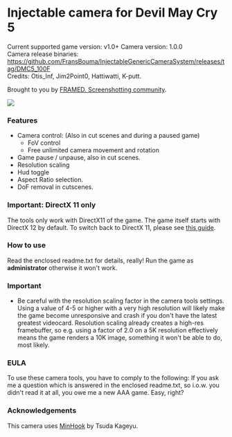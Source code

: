 Injectable camera for Devil May Cry 5
============================

Current supported game version: v1.0+
Camera version: 1.0.0  
Camera release binaries: https://github.com/FransBouma/InjectableGenericCameraSystem/releases/tag/DMC5_100F  
Credits: Otis_Inf, Jim2Point0, Hattiwatti, K-putt. 

Brought to you by [FRAMED. Screenshotting community](https://framedsc.github.io). 

![](https://framedsc.github.io/Images/FRAMED_LogoBigDarkTransparent800px.png)

### Features

- Camera control: (Also in cut scenes and during a paused game)
	- FoV control
	- Free unlimited camera movement and rotation 
- Game pause / unpause, also in cut scenes. 
- Resolution scaling
- Hud toggle
- Aspect Ratio selection.
- DoF removal in cutscenes.

### Important: DirectX 11 only
The tools only work with DirectX11 of the game. The game itself starts with DirectX 12 by default. To switch back
to DirectX 11, please see [this guide](https://framedsc.github.io/GameGuides/devil_may_cry_5.htm).

### How to use
Read the enclosed readme.txt for details, really! Run the game as **administrator** otherwise it won't work.

### Important
* Be careful with the resolution scaling factor in the camera tools settings. Using a value of 4-5 or higher with a very 
high resolution will likely make the game become unresponsive and crash if you don't have the latest greatest videocard.
Resolution scaling already creates a high-res framebuffer, so e.g. using a factor of 2.0 on a 5K resolution effectively
means the game renders a 10K image, something it won't be able to do, most likely.

### EULA
To use these camera tools, you have to comply to the following:
If you ask me a question which is answered in the enclosed readme.txt, so i.o.w. you didn't read it at all, 
you owe me a new AAA game. Easy, right? 

### Acknowledgements
This camera uses [MinHook](https://github.com/TsudaKageyu/minhook) by Tsuda Kageyu.
